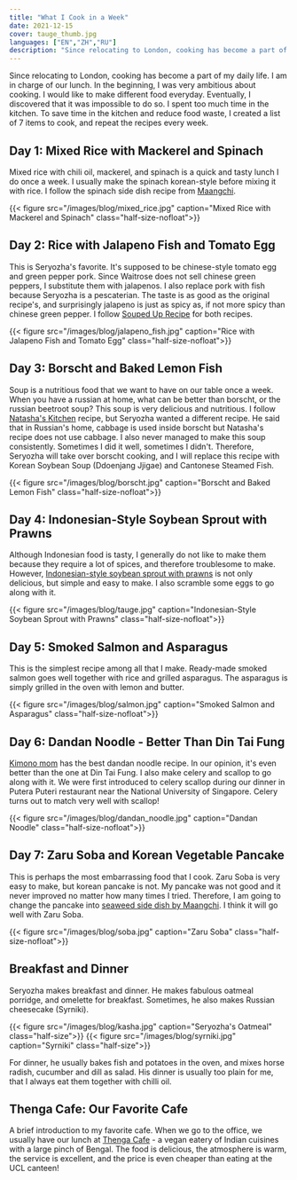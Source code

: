 ```yaml
---
title: "What I Cook in a Week"
date: 2021-12-15
cover: tauge_thumb.jpg
languages: ["EN","ZH","RU"]
description: "Since relocating to London, cooking has become a part of my daily life. This essay describes what I eat during a week."
---
```


Since relocating to London, cooking has become a part of my daily life. I am in charge of our lunch. In the beginning, I was very ambitious about cooking. I would like to make different food everyday. Eventually, I discovered that it was impossible to do so. I spent too much time in the kitchen. To save time in the kitchen and reduce food waste, I created a list of 7 items to cook, and repeat the recipes every week. 

## Day 1: Mixed Rice with Mackerel and Spinach
Mixed rice with chili oil, mackerel, and spinach is a quick and tasty lunch I do once a week. I usually make the spinach korean-style before mixing it with rice. I follow the spinach side dish recipe from [Maangchi](https://www.maangchi.com/). 

{{< figure src="/images/blog/mixed_rice.jpg" caption="Mixed Rice with Mackerel and Spinach" class="half-size-nofloat">}}

## Day 2: Rice with Jalapeno Fish and Tomato Egg
This is Seryozha's favorite. It's supposed to be chinese-style tomato egg and green pepper pork. Since Waitrose does not sell chinese green peppers, I substitute them with jalapenos. I also replace pork with fish because Seryozha is a pescaterian. The taste is as good as the original recipe's, and surprisingly jalapeno is just as spicy as, if not more spicy than chinese green pepper. I follow [Souped Up Recipe](https://soupeduprecipes.com/) for both recipes.  

{{< figure src="/images/blog/jalapeno_fish.jpg" caption="Rice with Jalapeno Fish and Tomato Egg" class="half-size-nofloat">}}

## Day 3: Borscht and Baked Lemon Fish 
Soup is a nutritious food that we want to have on our table once a week. When you have a russian at home, what can be better than borscht, or the russian beetroot soup? This soup is very delicious and nutritious. I follow [Natasha's Kitchen](https://natashaskitchen.com/) recipe, but Seryozha wanted a different recipe. He said that in Russian's home, cabbage is used inside borscht but Natasha's recipe does not use cabbage. I also never managed to make this soup consistently. Sometimes I did it well, sometimes I didn't. Therefore, Seryozha will take over borscht cooking, and I will replace this recipe with Korean Soybean Soup (Ddoenjang Jjigae) and Cantonese Steamed Fish. 

{{< figure src="/images/blog/borscht.jpg" caption="Borscht and Baked Lemon Fish" class="half-size-nofloat">}}

## Day 4: Indonesian-Style Soybean Sprout with Prawns
Although Indonesian food is tasty, I generally do not like to make them because they require a lot of spices, and therefore troublesome to make. However, [Indonesian-style soybean sprout with prawns](https://m.happyfresh.id/en/ranch-market-pondok-indah/recipes/tauge-cah-udang) is not only delicious, but simple and easy to make. I also scramble some eggs to go along with it. 

{{< figure src="/images/blog/tauge.jpg" caption="Indonesian-Style Soybean Sprout with Prawns" class="half-size-nofloat">}}

## Day 5: Smoked Salmon and Asparagus
This is the simplest recipe among all that I make. Ready-made smoked salmon goes well together with rice and grilled asparagus. The asparagus is simply grilled in the oven with lemon and butter. 

{{< figure src="/images/blog/salmon.jpg" caption="Smoked Salmon and Asparagus" class="half-size-nofloat">}}

## Day 6: Dandan Noodle - Better Than Din Tai Fung
[Kimono mom](https://www.youtube.com/channel/UCLLC4hipTYA1e-Rv-l31Z_w) has the best dandan noodle recipe. In our opinion, it's even better than the one at Din Tai Fung. I also make celery and scallop to go along with it. We were first introduced to celery scallop during our dinner in Putera Puteri restaurant near the National University of Singapore. Celery turns out to match very well with scallop!

{{< figure src="/images/blog/dandan_noodle.jpg" caption="Dandan Noodle" class="half-size-nofloat">}}


## Day 7: Zaru Soba and Korean Vegetable Pancake
This is perhaps the most embarrassing food that I cook. Zaru Soba is very easy to make, but korean pancake is not. My pancake was not good and it never improved no matter how many times I tried. Therefore, I am going to change the pancake into [seaweed side dish by Maangchi](https://www.maangchi.com/recipe/gim-muchim). I think it will go well with Zaru Soba.  

{{< figure src="/images/blog/soba.jpg" caption="Zaru Soba" class="half-size-nofloat">}}

## Breakfast and Dinner
Seryozha makes breakfast and dinner. He makes fabulous oatmeal porridge, and omelette for breakfast. Sometimes, he also makes Russian cheesecake (Syrniki). 

{{< figure src="/images/blog/kasha.jpg" caption="Seryozha's Oatmeal" class="half-size">}}
{{< figure src="/images/blog/syrniki.jpg" caption="Syrniki" class="half-size">}}


For dinner, he usually bakes fish and potatoes in the oven, and mixes horse radish, cucumber and dill as salad. His dinner is usually too plain for me, that I always eat them together with chilli oil. 

## Thenga Cafe: Our Favorite Cafe 
A brief introduction to my favorite cafe. When we go to the office, we usually have our lunch at [Thenga Cafe](https://thengacafe.com/) - a vegan eatery of Indian cuisines with a large pinch of Bengal. The food is delicious, the atmosphere is warm, the service is excellent, and the price is even cheaper than eating at the UCL canteen!
